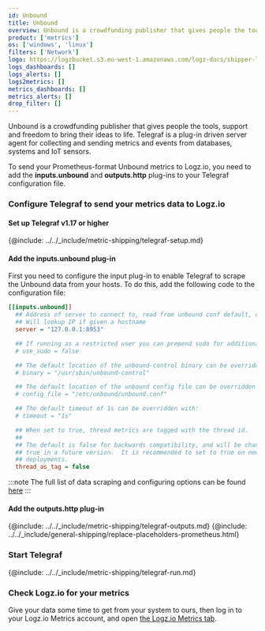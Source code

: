 ```yaml
---
id: Unbound
title: Unbound
overview: Unbound is a crowdfunding publisher that gives people the tools, support and freedom to bring their ideas to life. Telegraf is a plug-in driven server agent for collecting and sending metrics and events from databases, systems and IoT sensors.
product: ['metrics']
os: ['windows', 'linux']
filters: ['Network']
logo: https://logzbucket.s3.eu-west-1.amazonaws.com/logz-docs/shipper-logos/unbound-logo.png
logs_dashboards: []
logs_alerts: []
logs2metrics: []
metrics_dashboards: []
metrics_alerts: []
drop_filter: []
---
```


Unbound is a crowdfunding publisher that gives people the tools, support and freedom to bring their ideas to life. Telegraf is a plug-in driven server agent for collecting and sending metrics and events from databases, systems and IoT sensors.

To send your Prometheus-format Unbound metrics to Logz.io, you need to add the **inputs.unbound** and **outputs.http** plug-ins to your Telegraf configuration file.

### Configure Telegraf to send your metrics data to Logz.io

 

#### Set up Telegraf v1.17 or higher

{@include: ../../_include/metric-shipping/telegraf-setup.md}

#### Add the inputs.unbound plug-in

First you need to configure the input plug-in to enable Telegraf to scrape the Unbound data from your hosts. To do this, add the following code to the configuration file:

``` ini
[[inputs.unbound]]
  ## Address of server to connect to, read from unbound conf default, optionally ':port'
  ## Will lookup IP if given a hostname
  server = "127.0.0.1:8953"

  ## If running as a restricted user you can prepend sudo for additional access:
  # use_sudo = false

  ## The default location of the unbound-control binary can be overridden with:
  # binary = "/usr/sbin/unbound-control"

  ## The default location of the unbound config file can be overridden with:
  # config_file = "/etc/unbound/unbound.conf"

  ## The default timeout of 1s can be overridden with:
  # timeout = "1s"

  ## When set to true, thread metrics are tagged with the thread id.
  ##
  ## The default is false for backwards compatibility, and will be changed to
  ## true in a future version.  It is recommended to set to true on new
  ## deployments.
  thread_as_tag = false
```

:::note
The full list of data scraping and configuring options can be found [here](https://github.com/influxdata/telegraf/blob/release-1.18/plugins/inputs/unbound/README.md)
:::
 

#### Add the outputs.http plug-in
  
{@include: ../../_include/metric-shipping/telegraf-outputs.md}
{@include: ../../_include/general-shipping/replace-placeholders-prometheus.html}
  
### Start Telegraf

{@include: ../../_include/metric-shipping/telegraf-run.md}


### Check Logz.io for your metrics

Give your data some time to get from your system to ours, then log in to your Logz.io Metrics account, and open [the Logz.io Metrics tab](https://app.logz.io/#/dashboard/metrics/).


 
